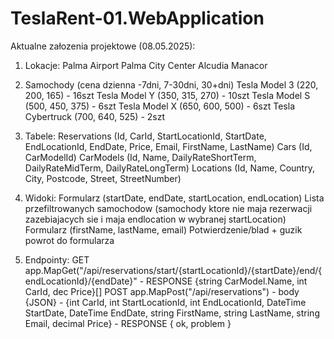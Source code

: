 # TeslaRent-01.WebApplication

Aktualne załozenia projektowe (08.05.2025):

1. Lokacje: 
    Palma Airport
    Palma City Center
    Alcudia
    Manacor

2. Samochody (cena dzienna -7dni, 7-30dni, 30+dni) 
    Tesla Model 3 (220, 200, 165) - 16szt
    Tesla Model Y (350, 315, 270) - 10szt
    Tesla Model S (500, 450, 375) - 6szt
    Tesla Model X (650, 600, 500) - 6szt
    Tesla Cybertruck (700, 640, 525) - 2szt

3. Tabele:
    Reservations (Id, CarId, StartLocationId, StartDate, EndLocationId, EndDate, Price, Email, FirstName, LastName)
    Cars (Id, CarModelId)
    CarModels (Id, Name, DailyRateShortTerm, DailyRateMidTerm, DailyRateLongTerm)
    Locations (Id, Name, Country, City, Postcode, Street, StreetNumber)

 4. Widoki:
    Formularz (startDate, endDate, startLocation, endLocation)
    Lista przefiltrowanych samochodow (samochody ktore nie maja rezerwacji zazebiajacych sie i maja endlocation w wybranej startLocation)
    Formularz (firstName, lastName, email)
    Potwierdzenie/blad + guzik powrot do formularza

5. Endpointy:
    GET app.MapGet("/api/reservations/start/{startLocationId}/{startDate}/end/{endLocationId}/{endDate}" - RESPONSE {string CarModel.Name, int CarId, dec Price}[]
    POST app.MapPost("/api/reservations") - body {JSON} - {int CarId, int StartLocationId, int EndLocationId, DateTime StartDate, DateTime EndDate, string FirstName, string LastName, string Email, decimal Price} - RESPONSE { ok, problem }
